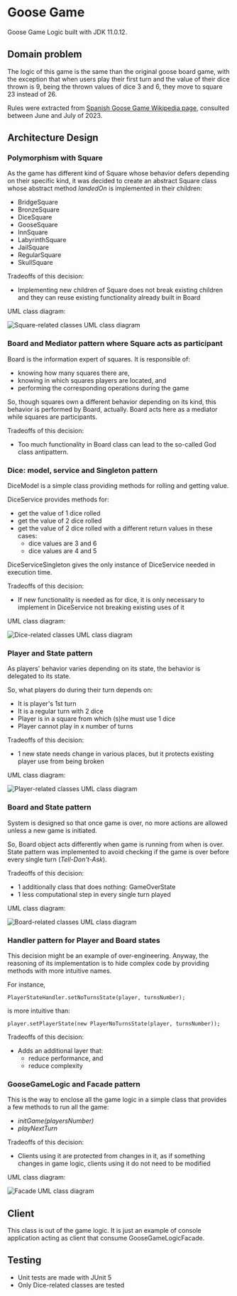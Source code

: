 # Goose Game
Goose Game Logic built with JDK 11.0.12.

## Domain problem
The logic of this game is the same than the original goose board game, with the exception that when users play their first turn and the value of their dice thrown is 9, being the thrown values of dice 3 and 6, they move to square 23 instead of 26.

Rules were extracted from [Spanish Goose Game Wikipedia page](https://es.wikipedia.org/wiki/Juego_de_la_oca), consulted between June and July of 2023.

## Architecture Design

### Polymorphism with Square
As the game has different kind of Square whose behavior defers depending on their specific kind, it was decided to create an abstract Square class whose abstract method *landedOn* is implemented in their children:
- BridgeSquare
- BronzeSquare
- DiceSquare
- GooseSquare
- InnSquare
- LabyrinthSquare
- JailSquare
- RegularSquare
- SkullSquare

Tradeoffs of this decision:
- Implementing new children of Square does not break existing children and they can reuse existing functionality already built in Board

UML class diagram:

![Square-related classes UML class diagram](./docsImages/square.PNG)

### Board and Mediator pattern where Square acts as participant
Board is the information expert of squares. It is responsible of:
- knowing how many squares there are,
- knowing in which squares players are located, and
- performing the corresponding operations during the game

So, though squares own a different behavior depending on its kind, this behavior is performed by Board, actually. Board acts here as a mediator while squares are participants.

Tradeoffs of this decision:
- Too much functionality in Board class can lead to the so-called God class antipattern.

### Dice: model, service and Singleton pattern
DiceModel is a simple class providing methods for rolling and getting value.

DiceService provides methods for:
- get the value of 1 dice rolled
- get the value of 2 dice rolled
- get the value of 2 dice rolled with a different return values in these cases:
  - dice values are 3 and 6
  - dice values are 4 and 5

DiceServiceSingleton gives the only instance of DiceService needed in execution time.

Tradeoffs of this decision:
- If new functionality is needed as for dice, it is only necessary to implement in DiceService not breaking existing uses of it

UML class diagram:

![Dice-related classes UML class diagram](./docsImages/dice.PNG)

### Player and State pattern
As players' behavior varies depending on its state, the behavior is delegated to its state.

So, what players do during their turn depends on:
- It is player's 1st turn
- It is a regular turn with 2 dice
- Player is in a square from which (s)he must use 1 dice
- Player cannot play in x number of turns

Tradeoffs of this decision:
- 1 new state needs change in various places, but it protects existing player use from being broken

UML class diagram:

![Player-related classes UML class diagram](./docsImages/player.PNG)

### Board and State pattern
System is designed so that once game is over, no more actions are allowed unless a new game is initiated.

So, Board object acts differently when game is running from when is over. State pattern was implemented to avoid checking if the game is over before every single turn (*Tell-Don't-Ask*).

Tradeoffs of this decision:
- 1 additionally class that does nothing: GameOverState
- 1 less computational step in every single turn played

UML class diagram:

![Board-related classes UML class diagram](./docsImages/board.PNG)

### Handler pattern for Player and Board states
This decision might be an example of over-engineering. Anyway, the reasoning of its implementation is to hide complex code by providing methods with more intuitive names.

For instance,

`PlayerStateHandler.setNoTurnsState(player, turnsNumber);`

is more intuitive than:

`player.setPlayerState(new PlayerNoTurnsState(player, turnsNumber));`

Tradeoffs of this decision:
- Adds an additional layer that:
  - reduce performance, and
  - reduce complexity

### GooseGameLogic and Facade pattern
This is the way to enclose all the game logic in a simple class that provides a few methods to run all the game:
- *initGame(playersNumber)*
- *playNextTurn*

Tradeoffs of this decision:
- Clients using it are protected from changes in it, as if something changes in game logic, clients using it do not need to be modified

UML class diagram:

![Facade UML class diagram](./docsImages/game.PNG)

## Client
This class is out of the game logic. It is just an example of console application acting as client that consume GooseGameLogicFacade.

## Testing
- Unit tests are made with JUnit 5
- Only Dice-related classes are tested
